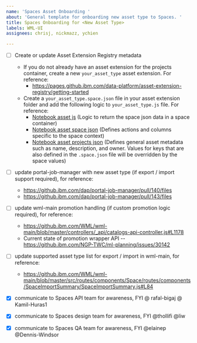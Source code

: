 ```yaml
---
name: 'Spaces Asset Onboarding '
about: 'General template for onboarding new asset type to Spaces. '
title: Spaces Onboarding for <New Asset Type>
labels: WML-UI
assignees: chrisj, nickmazz, ychien

---
```


- [ ] Create or update Asset Extension Registry metadata
  - If you do not already have an asset extension for the projects container, create a new `your_asset_type` asset extension. For reference:
    - https://pages.github.ibm.com/data-platform/asset-extension-registry/getting-started
  - Create a `your_asset_type.space.json` file in your asset extension folder and add the following logic to `your_asset_type.js` file. For reference:
    - [Notebook asset js](https://github.ibm.com/data-platform/asset-extension-registry/blob/master/extensions/notebook/notebook.js#L42) (Logic to return the space json data in a space container)
    - [Notebook asset space json](https://github.ibm.com/data-platform/asset-extension-registry/blob/master/extensions/notebook/notebook.space.json) (Defines actions and columns specific to the space context)
    - [Notebook asset projects json](https://github.ibm.com/data-platform/asset-extension-registry/blob/master/extensions/notebook/notebook.json) (Defines general asset metadata such as name, description, and owner. Values for keys that are also defined in the `.space.json` file will be overridden by the space values)


- [ ] update portal-job-manager with new asset type (if export / import support required), for reference:
  - https://github.ibm.com/dap/portal-job-manager/pull/140/files
  - https://github.ibm.com/dap/portal-job-manager/pull/143/files

- [ ] update wml-main promotion handling (if custom promotion logic required), for reference:
  - https://github.ibm.com/WML/wml-main/blob/master/controllers/_api/catalogs-api-controller.js#L1178
  - Current state of promotion wrapper API -- https://github.ibm.com/NGP-TWC/ml-planning/issues/30142

- [ ] update supported asset type list for export / import in wml-main, for reference:
  - https://github.ibm.com/WML/wml-main/blob/master/src/routes/components/Space/routes/components/SpaceImportSummary/SpaceImportSummary.js#L84

- [x] communicate to Spaces API team for awareness, FYI @ rafal-bigaj @ Kamil-Huras1

- [x] communicate to Spaces design team for awareness, FYI @thollifi @liw

- [x] communicate to Spaces QA team for awareness, FYI @elainep @Dennis-Windsor
